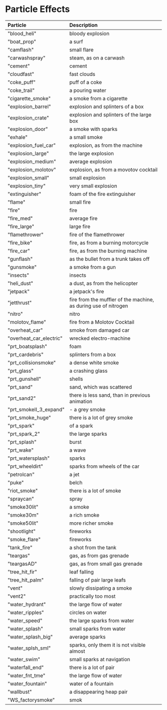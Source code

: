 # Particle Effects

| Particle | Description |
| :--- | :--- |
| "blood\_heli" | bloody explosion |
| "boat\_prop" | a surf |
| "camflash" | small flare |
| "carwashspray" | steam, as on a carwash |
| "cement" | cement |
| "cloudfast" | fast clouds |
| "coke\_puff" | puff of a coke |
| "coke\_trail" | a pouring water |
| "cigarette\_smoke" | a smoke from a cigarette |
| "explosion\_barrel" | explosion and splinters of a box |
| "explosion\_crate" | explosion and splinters of the large box |
| "explosion\_door" | a smoke with sparks |
| "exhale" | a small smoke |
| "explosion\_fuel\_car" | explosion, as from the machine |
| "explosion\_large" | the large explosion |
| "explosion\_medium" | average explosion |
| "explosion\_molotov" | explosion, as from a movotov cocktail |
| "explosion\_small" | small explosion |
| "explosion\_tiny" | very small explosion |
| "extinguisher" | foam of the fire extinguisher |
| "flame" | small fire |
| "fire" | fire |
| "fire\_med" | average fire |
| "fire\_large" | large fire |
| "flamethrower" | fire of the flamethrower |
| "fire\_bike" | fire, as from a burning motorcycle |
| "fire\_car" | fire, as from the burning machine |
| "gunflash" | as the bullet from a trunk takes off |
| "gunsmoke" | a smoke from a gun |
| "insects" | insects |
| "heli\_dust" | a dust, as from the helicopter |
| "jetpack" | a jetpack's fire |
| "jetthrust" | fire from the muffler of the machine, as during use of nitrogen |
| "nitro" | nitro |
| "molotov\_flame" | fire from a Molotov Cocktail |
| "overheat\_car" | smoke from damaged car |
| "overheat\_car\_electric" | wrecked electro-machine |
| "prt\_boatsplash" | foam |
| "prt\_cardebris" | splinters from a box |
| "prt\_collisionsmoke" | a dense white smoke |
| "prt\_glass" | a crashing glass |
| "prt\_gunshell" | shells |
| "prt\_sand" | sand, which was scattered |
| "prt\_sand2" | there is less sand, than in previous animation |
| "prt\_smokeII\_3\_expand" | - a grey smoke |
| "prt\_smoke\_huge" | there is a lot of grey smoke |
| "prt\_spark" | of a spark |
| "prt\_spark\_2" | the large sparks |
| "prt\_splash" | burst |
| "prt\_wake" | a wave |
| "prt\_watersplash" | sparks |
| "prt\_wheeldirt" | sparks from wheels of the car |
| "petrolcan" | a jet |
| "puke" | belch |
| "riot\_smoke" | there is a lot of smoke |
| "spraycan" | spray |
| "smoke30lit" | a smoke |
| "smoke30m" | a rich smoke |
| "smoke50lit" | more richer smoke |
| "shootlight" | fireworks |
| "smoke\_flare" | fireworks |
| "tank\_fire" | a shot from the tank |
| "teargas" | gas, as from gas grenade |
| "teargasAD" | gas, as from small gas grenade |
| "tree\_hit\_fir" | leaf falling |
| "tree\_hit\_palm" | falling of pair large leafs |
| "vent" | slowly dissipating a smoke |
| "vent2" | practically too most |
| "water\_hydrant" | the large flow of water |
| "water\_ripples" | circles on water |
| "water\_speed" | the large sparks from water |
| "water\_splash" | small sparks from water |
| "water\_splash\_big" | average sparks |
| "water\_splsh\_sml" | sparks, only them it is not visible almost |
| "water\_swim" | small sparks at navigation |
| "waterfall\_end" | there is a lot of pair |
| "water\_fnt\_tme" | the large flow of water |
| "water\_fountain" | water of a fountain |
| "wallbust" | a disappearing heap pair |
| "WS\_factorysmoke" | smok |

